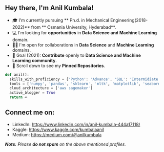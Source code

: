 ## Hey there, I'm Anil Kumbala!

- 🎓 I'm currently pursuing ** Ph.d. in Mechanical Engineering(2018-2022)** from ** Osmania University, Hyderabad**.
- 💻 I'm looking for **opportunities** in **Data Science and Machine Learning** domain.
- 🤝🏻 I'm open for collaborations in **Data Science** and **Machine Learning** domains.
- 🎯 Goal (2021): **Contribute** openly to **Data Science and Machine Learning community**.
- 📌 Scroll down to see my **Pinned Repositories**.
```python
def anil():
  skills_with_proficiency = {'Python': 'Advance', 'SQL': 'Intermidiate', 'HTML & CSS': 'Beginner'}
  tools = ['numpy', 'pandas', 'sklearn', 'nltk', 'matplotlib', 'seaborn', 'keras', 'flask', 'tableau','NLP']
  cloud_architecture = ['aws sagemaker']
  active_blogger = True
  return ∞
```

## Connect me on:
- LinkedIn: https://www.linkedin.com/in/anil-kumbala-444a17118/
- Kaggle: https://www.kaggle.com/kumbalaanil
- Medium: https://medium.com/@anilkumbala

_**Note:** Please **do not spam** on the above mentioned profiles._
